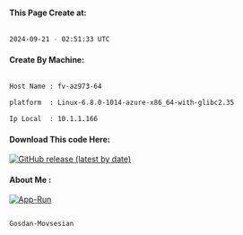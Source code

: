 
   
#### This Page Create at:

```bash

2024-09-21 - 02:51:33 UTC

```

#### Create By Machine:

```bash

Host Name : fv-az973-64

platform  : Linux-6.8.0-1014-azure-x86_64-with-glibc2.35

Ip Local  : 10.1.1.166

```
#### Download This code Here:

[![GitHub release (latest by date)](https://img.shields.io/github/v/release/Gosdan-Movsesian/Gosdan?style=for-the-badge&label=Download)](https://github.com/Gosdan-Movsesian/Gosdan/releases) 

</p> 

#### About Me :

[![App-Run](https://github.com/Gosdan-Movsesian/Gosdan/actions/workflows/App-Run.yml/badge.svg)](https://github.com/Gosdan-Movsesian/Gosdan/actions/workflows/App-Run.yml)

```bash

Gosdan-Movsesian

```

